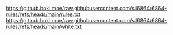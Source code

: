 https://github.boki.moe/raw.githubusercontent.com/sil6864/6864-rules/refs/heads/main/rules.txt \
https://github.boki.moe/raw.githubusercontent.com/sil6864/6864-rules/refs/heads/main/white.txt
